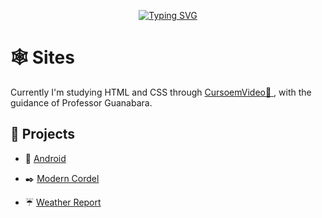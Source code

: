 <p align="center">
<a href="https://git.io/typing-svg"><img src="https://readme-typing-svg.demolab.com?font=Press+Start+2P&pause=1000&color=FF6666&width=435&lines=+Front-End;Welcome!" alt="Typing SVG" /></a>
</p>

# :spider_web: Sites

Currently I'm studying HTML and CSS through  <a href="https://www.cursoemvideo.com/" target="_blank"> CursoemVideo:link: </a>, with the guidance of Professor Guanabara.

## :art: Projects

- :robot: <a href="https://gabriellesote.github.io/mini-projeto-android/" target="_blank">Android</a> 

- :black_nib: <a href="https://gabriellesote.github.io/mini-projeto-cordel/" target="_blank">Modern Cordel</a>
- :umbrella: <a href="https://gabriellesote.github.io/weather-project/" target="_blank"> Weather Report</a>
<!---
gabriellesote/gabriellesote is a ✨ special ✨ repository because its `README.md` (this file) appears on your GitHub profile.
You can click the Preview link to take a look at your changes.
